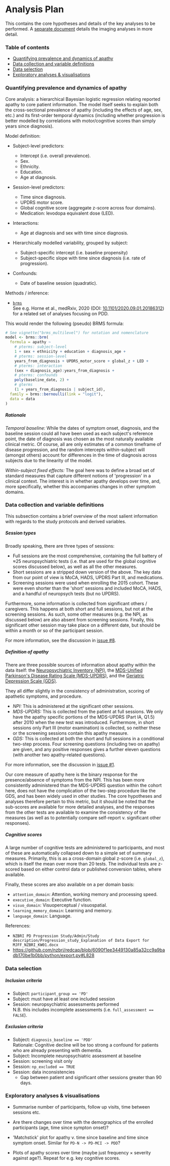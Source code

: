 # Analysis Plan

This contains the core hypotheses and details of the key analyses to be
performed. A [separate document](Imaging/AnalysisPlan.md) details the imaging
analyses in more detail.


### Table of contents

 + [Quantifying prevalence and dynamics of apathy](#core-analyis)
 + [Data collection and variable definitions](#data-collection)
 + [Data selection](#data-selection)
 + [Exploratory analyses & visualisations](#exploratory-analyses)


<a name="core-analyis"></a>
### Quantifying prevalence and dynamics of apathy

Core analysis: a hierarchical Bayesian logistic regression relating reported
apathy to core patient information. The model itself seeks to explain both the
cross-sectional prevalence of apathy (including the effects of age, sex, etc.)
and its first-order temporal dynamics (including whether progression is better
modelled by correlations with motor/cognitive scores than simply years since
diagnosis).

Model definition:
 + Subject-level predictors:
    + Intercept (i.e. overall prevalence).
    + Sex.
    + Ethnicity.
    + Education.
    + Age at diagnosis.

 + Session-level predictors:
    + Time since diagnosis.
    + UPDRS motor score.
    + Global cognitive score (aggregate z-score across four domains).
    + Medication: levodopa equivalent dose (LED).

 + Interactions:
    + Age at diagnosis and sex with time since diagnosis.

 + Hierarchically modelled variability, grouped by subject:
    + Subject-specific intercept (i.e. baseline propensity)
    + Subject-specific slope with time since diagnosis (i.e. rate of
      progression).

 + Confounds:
    + Date of baseline session (quadratic).

Methods / inference:
 + [`brms`](https://github.com/paul-buerkner/brms)\
   See e.g. Horne et al., medRxiv, 2020 (DOI:
   [10.1101/2020.09.01.20186312](https://doi.org/10.1101/2020.09.01.20186312))
   for a related set of analyses focusing on PDD.

This would render the following (pseudo) BRMS formula:
```R
# See vignette("brms_multilevel") for notation and nomenclature
model <- brms::brm(
  formula = apathy ~
    # pterms: subject-level
    1 + sex + ethnicity + education + diagnosis_age +
    # pterms: session-level
    years_from_diagnosis + UPDRS_motor_score + global_z + LED +
    # pterms: interaction
    (sex + diagnosis_age):years_from_diagnosis +
    # pterms: confounds
    poly(baseline_date, 2) +
    # gterms
    (1 + years_from_diagnosis | subject_id),
  family = brms::bernoulli(link = "logit"),
  data = data
)
```

##### Rationale

*Temporal baseline:* While the dates of symptom onset, diagnosis, and the
baseline session could all have been used as each subject's reference point,
the date of diagnosis was chosen as the most naturally available clinical
metric. Of course, all are only estimates of a common timeframe of disease
progression, and the random intercepts within-subject will (amongst others)
account for differences in the time of diagnosis across subjects due to the
linearity of the model.

*Within-subject fixed effects:* The goal here was to define a broad set of
standard measures that capture different notions of 'progression' in a clinical
context. The interest is in whether apathy develops over time, and, more
specifically, whether this accompanies changes in other symptom domains.


<a name="data-collection"></a>
### Data collection and variable definitions

This subsection contains a brief overview of the most salient information with
regards to the study protocols and derived variables.

##### Session types

Broadly speaking, there are three types of sessions:
 + Full sessions are the most comprehensive, containing the full battery of ≈25
   neuropsychiatric tests (i.e. that are used for the global cognitive scores
   discussed below), as well as all the other measures.
 + Short sessions are a stripped down version of the above. The key data from
   our point of view is MoCA, HADS, UPDRS Part III, and medications.
 + Screening sessions were used when enrolling the 2015 cohort. These were even
   shorter than the 'short' sessions and included MoCA, HADS, and a handful of
   neuropsych tests (but no UPDRS).

Furthermore, some information is collected from significant others /
caregivers. This happens at both short and full sessions, but not at the
screening sessions. As such, some other measures (e.g. the NPI, as discussed
below) are also absent from screening sessions. Finally, this significant other
session may take place on a different date, but should be within a month or so
of the participant session.

For more information, see the discussion in
[issue #8](https://github.com/nzbri/pd-apathy/issues/8).

##### Definition of apathy

There are three possible sources of information about apathy within the data
itself:
the [Neuropsychiatric Inventory (NPI)](http://npitest.net/npi/about-npi.html),
the [MDS-Unified Parkinson's Disease Rating Scale (MDS-UPDRS)](https://www.movementdisorders.org/MDS/MDS-Rating-Scales/MDS-Unified-Parkinsons-Disease-Rating-Scale-MDS-UPDRS.htm),
and the [Geriatric Depression Scale (GDS)](https://doi.org/10.1300/J018v05n01_09).

They all differ slightly in the consistency of administration, scoring of
apathetic symptoms, and procedure.
 + *NPI:* This is administered at the significant other sessions.
 + *MDS-UPDRS:* This is collected from the patient at full sessions. We only
   have the apathy specific portions of the MDS-UPDRS (Part IA, Q1.5) after
   2010 when the new test was introduced. Furthermore, in short sessions only
   Part III (motor examination) is collected, so neither these or the screening
   sessions contain this apathy measure.
 + *GDS:* This is collected at both the short and full sessions in a
   conditional two-step process. Four screening questions (including two on
   apathy) are given, and any positive responses gives a further eleven
   questions (with another two apathy-related questions).

For more information, see the discussion in
[issue #1](https://github.com/nzbri/pd-apathy/issues/1).

Our core measure of apathy here is the binary response for the presence/absence
of symptoms from the NPI. This has been more consistently administered than the
MDS-UPDRS question within the cohort here, does not have the complication of
the two-step procedure like the GDS, and has been widely used in other studies.
The core hypotheses and analyses therefore pertain to this metric, but it
should be noted that the sub-scores are available for more detailed analyses,
and the responses from the other tests are available to examine the consistency
of the measures (as well as to potentially compare self-report v. significant
other responses).

##### Cognitive scores

A large number of cognitive tests are administered to participants, and most of
these are automatically collapsed down to a simple set of summary measures.
Primarily, this is as a cross-domain global z-score (i.e. `global_z`), which is
itself the mean over more than 20 tests. The individual tests are z-scored
based on either control data or published conversion tables, where available.

Finally, these scores are also available on a per domain basis:
 + `attention_domain`: Attention, working memory and processing speed.
 + `executive_domain`: Executive function.
 + `visuo_domain`: Visuoperceptual / visuospatial.
 + `learning_memory_domain`: Learning and memory.
 + `language_domain`: Language.

References:
 + `NZBRI PD Progression Study/Admin/Study description/Progression_study_Explanation of Data Export for MJFF_NZBRI_KW01.docx`
 + <https://github.com/nzbri/redcap/blob/6090f1ee3449130a85a32cc9a9badb170be1b0bb/python/export.py#L828>


<a name="data-selection"></a>
### Data selection

##### Inclusion criteria

 + Subject: `participant_group == 'PD'`
 + Subject: must have at least one included session
 + Session: neuropsychiatric assessments performed\
   N.B. this includes incomplete assessments (i.e. `full_assessment == FALSE`).

##### Exclusion criteria

 + Subject: `diagnosis_baseline == 'PDD'`\
   Rationale: Cognitive decline will be too strong a confound for patients who
   are already presenting with dementia.
 + Subject: Incomplete neuropsychiatric assessment at baseline
 + Session: screening visit only
 + Session: `np_excluded == TRUE`
 + Session: data inconsistencies
    + Gap between patient and significant other sessions greater than 90 days.


<a name="exploratory-analyses"></a>
### Exploratory analyses & visualisations

 + Summarise number of participants, follow up visits, time between sessions
   etc.

 + Are there changes over time with the demographics of the enrolled
   participants (age, time since sympton onset)?

 + 'Matchstick' plot for apathy v. time since baseline and time since symptom
   onset. Similar for `PD-N -> PD-MCI -> PDD`?

 + Plots of apathy scores over time (maybe just frequency × severity against
   age?). Repeat for e.g. key cognitive scores.
